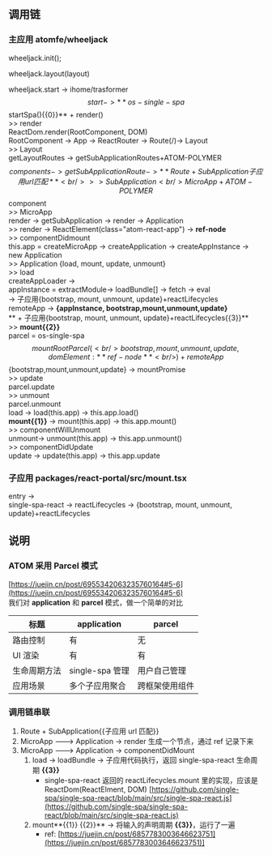 <a name="XH0FU"></a>
## 调用链
<a name="J7vQm"></a>
### 主应用 atomfe/wheeljack
wheeljack.init();

wheeljack.layout(layout)

wheeljack.start -> ihome/trasformer$$start ->  **os-single-spa$$startSpa(){{0}}** + render()<br />>> render<br />ReactDom.render(RootComponent, DOM)<br />RootComponent -> App  -> ReactRouter -> Route(/)-> Layout<br />>> Layout<br />getLayoutRoutes  -> getSubApplicationRoutes+ATOM-POLYMER$$components -> getSubApplicationRoute -> **Route + SubApplication{{子应用 url 匹配}}**<br />>> SubApplication<br />MicroApp+ATOM-POLYMER$$component<br />>> MicroApp<br />render -> getSubApplication -> render -> Application<br />>> render -> ReactElement(class="atom-react-app") -> **ref-node**<br />>> componentDidmount <br />this.app = createMicroApp -> createApplication -> createAppInstance -> new Application<br />>> Application {load, mount, update, unmount}<br />>> load<br />createAppLoader -> <br />appInstance = extractModule-> loadBundle[]  -> fetch -> eval<br />-> 子应用{bootstrap, mount, unmount, update}+reactLifecycles<br />remoteApp -> **{appInstance, bootstrap,mount,unmount,update}**<br />**  + 子应用{bootstrap, mount, unmount, update}+reactLifecycles{{3}}**<br />>> **mount{{2}}**<br />parcel = os-single-spa$$mountRootParcel(<br />{bootstrap,mount,unmount,update}, {domElement: **ref-node**}<br />) +remoteApp$${bootstrap,mount,unmount,update} -> mountPromise<br />>> update<br />parcel.update<br />>> unmount<br />parcel.unmount<br />load -> load(this.app) -> this.app.load()<br />**mount{{1}}** -> mount(this.app) -> this.app.mount()<br />>> componentWillUnmount<br />unmount-> unmount(this.app) -> this.app.unmount()<br />>> componentDidUpdate<br />update -> update(this.app) -> this.app.update

<a name="IXlvA"></a>
### 子应用 packages/react-portal/src/mount.tsx
entry -> <br />single-spa-react -> reactLifecycles -> {bootstrap, mount, unmount, update}+reactLifecycles

<a name="FBJgR"></a>
## 说明
<a name="Jsx2a"></a>
### ATOM 采用 Parcel 模式
[https://juejin.cn/post/6955342063235760164#5-6](https://juejin.cn/post/6955342063235760164#5-6)<br />我们对 **application** 和 **parcel** 模式，做一个简单的对比

| 标题 | application | parcel |
| --- | --- | --- |
| 路由控制 | 有 | 无 |
| UI 渲染 | 有 | 有 |
| 生命周期方法 | single-spa 管理 | 用户自己管理 |
| 应用场景 | 多个子应用聚合 | 跨框架使用组件 |

<a name="GGJCd"></a>
### 调用链串联

1. Route + SubApplication{{子应用 url 匹配}}
2. MicroApp --->  Application -> render 生成一个节点，通过 ref 记录下来
3. MicroApp --->  Application -> componentDidMount
   1. load -> loadBundle -> 子应用代码执行，返回 single-spa-react 生命周期 **{{3}}**
      - single-spa-react 返回的 reactLifecycles.mount 里的实现，应该是 ReactDom(ReactElment, DOM) [https://github.com/single-spa/single-spa-react/blob/main/src/single-spa-react.js](https://github.com/single-spa/single-spa-react/blob/main/src/single-spa-react.js)
   2. mount**{{1}} {{2}}** -> 将输入的声明周期 **{{3}}**，运行了一遍
      - ref: [https://juejin.cn/post/6857783003646623751](https://juejin.cn/post/6857783003646623751)]
